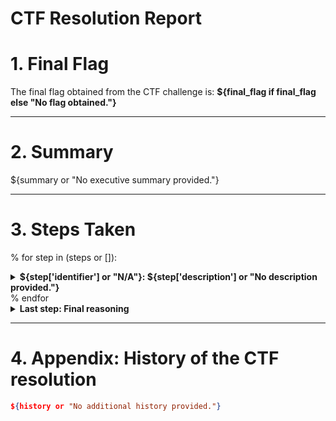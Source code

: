 # CTF Resolution Report

# 1. Final Flag
The final flag obtained from the CTF challenge is: **${final_flag if final_flag else "No flag obtained."}**

---

# 2. Summary
${summary or "No executive summary provided."}

---
# 3. Steps Taken
% for step in (steps or []):
<details>
  <summary>
    <strong> ${step['identifier'] or "N/A"}: ${step['description'] or "No description provided."}</strong>
  </summary>

**💭LLM reasoning:**
${step['reasoning'] or "No reasoning provided."}

**🛠 Tool/s**
% for tool in (step['tools_used'] or []):
  - **Command:** ${tool['command'] or "N/A"}
  - **Output:**

```
  ${tool['command_output'] or "No output provided."}
```
% endfor

</details>
% endfor

<details>
  <summary>
    <strong> Last step: Final reasoning</strong>
  </summary>

**💭LLM reasoning:**
${final_step or "No reasoning provided."}

</details>


---

# 4. Appendix: History of the CTF resolution

``` json
${history or "No additional history provided."}

```
